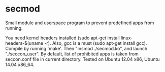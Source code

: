 secmod
======

Small module and userspace program to prevent predefined apps from running.

You need kernel headers installed (sudo apt-get install linux-headers-$(uname -r).
Also, gcc is a must (sudo apt-get install gcc).
Compile by running 'make'. Then "insmod ./secmod.ko", and launch "./seccon_user".
By default, list of prohibited apps is taken from seccon.conf file in current directory.
Tested on Ubuntu 12.04 x86, Ubuntu 14.04 x86_64.
